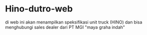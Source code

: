 # Hino-dutro-web
di web ini akan menampilkan speksifikasi unit truck (HINO) dan bisa menghubungi sales dealer dari PT MGI "maya graha indah"
